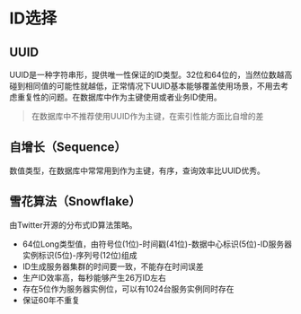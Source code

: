 # ID选择

## UUID

UUID是一种字符串形，提供唯一性保证的ID类型。32位和64位的，当然位数越高碰到相同值的可能性就越低，正常情况下UUID基本能够覆盖使用场景，不用去考虑重复性的问题。在数据库中作为主键使用或者业务ID使用。

> 在数据库中不推荐使用UUID作为主键，在索引性能方面比自增的差

## 自增长（Sequence）

数值类型，在数据库中常常用到作为主键，有序，查询效率比UUID优秀。

## 雪花算法（Snowflake）

由Twitter开源的分布式ID算法策略。

- 64位Long类型值，由符号位(1位)-时间戳(41位)-数据中心标识(5位)-ID服务器实例标识(5位)-序列号(12位)组成
- ID生成服务器集群的时间要一致，不能存在时间误差
- 生产ID效率高，每秒能够产生26万ID左右
- 存在5位作为服务器实例位，可以有1024台服务实例同时存在
- 保证60年不重复